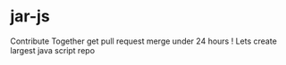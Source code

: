 # jar-js
Contribute Together get pull request merge under 24 hours ! Lets create largest java script repo
